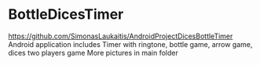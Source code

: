 # BottleDicesTimer
https://github.com/SimonasLaukaitis/AndroidProjectDicesBottleTimer
Android application includes Timer with ringtone, bottle game, arrow game, dices two players game
More pictures in main folder
